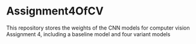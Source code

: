 # Assignment4OfCV
This repository stores the weights of the CNN models for computer vision Assignment 4, including a baseline model and four variant models
